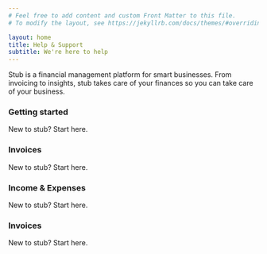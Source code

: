 ```yaml
---
# Feel free to add content and custom Front Matter to this file.
# To modify the layout, see https://jekyllrb.com/docs/themes/#overriding-theme-defaults

layout: home
title: Help & Support
subtitle: We're here to help
---
```


<p class="callout">Stub is a financial management platform for smart businesses. From invoicing to insights, stub takes care of your finances so you can take care of your business.</p>

<div class="heros">
    <div class="hero">
        <h3>Getting started</h3>
        <p>New to stub? Start here.</p>
    </div>
    <div class="hero">
        <h3>Invoices</h3>
        <p>New to stub? Start here.</p>
    </div>
    <div class="hero">
        <h3>Income & Expenses</h3>
        <p>New to stub? Start here.</p>
    </div>
    <div class="hero">
        <h3>Invoices</h3>
        <p>New to stub? Start here.</p>
    </div>
</div>